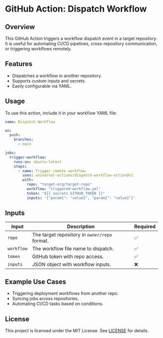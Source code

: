 # GitHub Action: Dispatch Workflow

## Overview
This GitHub Action triggers a workflow dispatch event in a target repository. It is useful for automating CI/CD pipelines, cross-repository communication, or triggering workflows remotely.

## Features
- Dispatches a workflow in another repository.
- Supports custom inputs and secrets.
- Easily configurable via YAML.

## Usage
To use this action, include it in your workflow YAML file:

```yaml
name: Dispatch Workflow

on:
  push:
    branches:
      - main

jobs:
  trigger-workflow:
    runs-on: ubuntu-latest
    steps:
      - name: Trigger remote workflow
        uses: universal-actions/dispatch-workflow-action@v1
        with:
          repo: "target-org/target-repo"
          workflow: "triggered-workflow.yml"
          token: "${{ secrets.GITHUB_TOKEN }}"
          inputs: '{"param1": "value1", "param2": "value2"}'
```

## Inputs
| Input       | Description                                  | Required |
|------------|--------------------------------|----------|
| `repo`     | The target repository in `owner/repo` format. | ✅ |
| `workflow` | The workflow file name to dispatch. | ✅ |
| `token`    | GitHub token with repo access. | ✅ |
| `inputs`   | JSON object with workflow inputs. | ❌ |

## Example Use Cases
- Triggering deployment workflows from another repo.
- Syncing jobs across repositories.
- Automating CI/CD tasks based on conditions.

## License
This project is licensed under the MIT License. See [LICENSE](LICENSE) for details.

